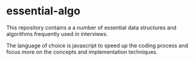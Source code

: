 # essential-algo

This repository contains a a number of essential data structures and algorithms frequently used in interviews.

The language of choice is javascript to speed up the coding process and focus more on the concepts and implementation techniques.
 